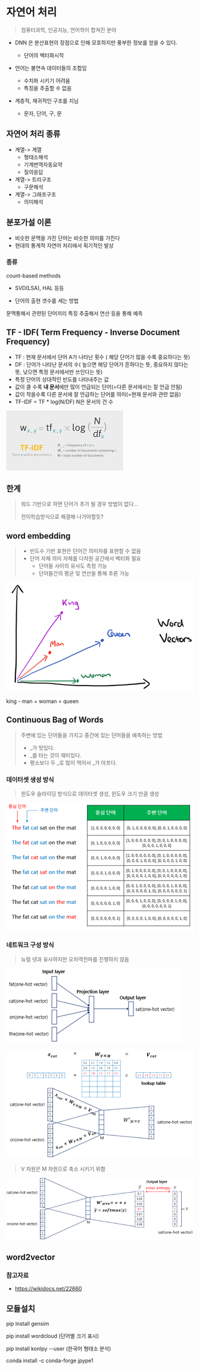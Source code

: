 # 자연어 처리

> 컴퓨터과학, 인공지능, 언어학이 합쳐진 분야

- DNN 은 분산표현의 장점으로 인해 모호하지만 풍부한 정보를 얻을 수 있다.
  - 단어의 벡터화시작

- 언어는 불연속 데이터들의 조합임
  - 수치화 시키기 어려움
  - 특징을 추출할 수 없음

- 계층적, 재귀적인 구조를 지님
  - 문자, 단어, 구, 문



## 자연어 처리 종류

- 계열-> 계열
  - 형태소해석
  - 기계번역자동요약
  - 질의응답
- 계열-> 트리구조
  - 구문해석
- 계열-> 그래프구조
  - 의미해석



## 분포가설 이론

- 비슷한 문맥을 가진 단어는 비슷한 의미를 가진다
- 현대의 통계적 자연어 처리에서 획기적인 발상

### 종류

count-based methods

- SVD(LSA), HAL 등등

- 단어의 출현 갯수를 세는 방법



문맥통해서 관련된 단어끼리 특징 추출해서 연산 등을 통해 예측









## TF - IDF( Term Frequency - Inverse Document Frequency)

- TF : 현재 문서에서 단어 A가 나타난 횟수 ( 해당 단어가 많을 수록 중요하다는 뜻)
- DF : 단어가 나타난 문서의 수( 높으면 해당 단어가 흔하다는 뜻, 중요하지 않다는 뜻, 낮으면 특정 문서에서만 쓰인다는 뜻)
- 특정 단어의 상대적인 빈도를 나타내주는 값
- 값이 클 수록 **내 문서**에만 많이 언급되는 단어(=다른 문서에서는 잘 언급 안됨)
- 값이 작을수록 다른 문서에 잘 언급하는 단어를 의미(=현재 문서와 관련 없음)
- TF-IDF = TF * log(N/DF) N은 문서의 건 수

![image-20200207142458000](images/image-20200207142458000.png)



## 한계

> 워드 기반으로 하면 단어가 추가 될 경우 방법이 없다...
>
> 전이학습방식으로 해결해 나가야할듯?





## word embedding

> - 빈도수 기반 표현은 단어간 의미차를 표현할 수 없음
> - 단어 자체 의미 자체를 다차원 공간에서 벡터화 필요
>   - 단어들 사이의 유사도 측정 가능
>   - 단어들간의 평균 및 연산을 통해 추론 가능



![image-20200210113604544](images/image-20200210113604544.png)

king - man + woman = queen



## Continuous Bag of Words

> 주변에 있는 단어들을 가지고 중간에 있는 단어들을 예측하는 방법
>
> - _가 맛있다.
> - _를 타는 것이 재미있다.
> - 평소보다 두 _로 많이 먹어서  _가 아프다.

### 데이터셋 생성 방식

>  윈도우 슬라이딩 방식으로 데이터셋 생성, 윈도우 크기 만큼 생성

![image-20200210114353544](images/image-20200210114353544.png)

### 네트워크 구성 방식

> 뉴럴 넷과 유사하지만 오차역전파를 진행하지 않음

![image-20200210114405993](images/image-20200210114405993.png)

![image-20200210131242608](images/image-20200210131242608.png)

> V 차원은 M 차원으로 축소 시키기 위함

![image-20200210132516568](images/image-20200210132516568.png)





## word2vector











### 참고자료

- https://wikidocs.net/22660





## 모듈설치

pip install gensim

pip install wordcloud (단어별 크기 표시)

pip install konlpy --user (한국어 형태소 분석)

conda install -c conda-forge jpype1


